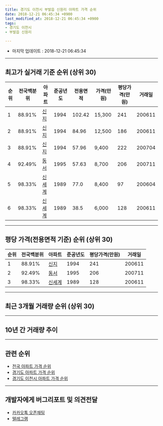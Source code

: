 ```yaml
---
title: 경기도 이천시 부발읍 신원리 아파트 가격 순위
date: 2018-12-21 06:45:34 +0900
last_modified_at: 2018-12-21 06:45:34 +0900
tags:
- 경기도 이천시
- 부발읍 신원리

---
```


* 마지막 업데이트 : 2018-12-21 06:45:34

---

## 최고가 실거래 기준 순위 (상위 30)


|순위|전국백분위|아파트|준공년도|전용면적|가격(만원)|평당가격(만원)|거래일|
|---|---|---|---|---|---|---|---|
|1|88.91%|[신지](https://search.naver.com/search.naver?query=%EA%B2%BD%EA%B8%B0%EB%8F%84+%EC%9D%B4%EC%B2%9C%EC%8B%9C+%EB%B6%80%EB%B0%9C%EC%9D%8D+%EC%8B%A0%EC%9B%90%EB%A6%AC+%EC%8B%A0%EC%A7%80)|1994|102.42|15,300|241|200611|
|2|88.91%|[신지](https://search.naver.com/search.naver?query=%EA%B2%BD%EA%B8%B0%EB%8F%84+%EC%9D%B4%EC%B2%9C%EC%8B%9C+%EB%B6%80%EB%B0%9C%EC%9D%8D+%EC%8B%A0%EC%9B%90%EB%A6%AC+%EC%8B%A0%EC%A7%80)|1994|84.96|12,500|186|200611|
|3|88.91%|[신지](https://search.naver.com/search.naver?query=%EA%B2%BD%EA%B8%B0%EB%8F%84+%EC%9D%B4%EC%B2%9C%EC%8B%9C+%EB%B6%80%EB%B0%9C%EC%9D%8D+%EC%8B%A0%EC%9B%90%EB%A6%AC+%EC%8B%A0%EC%A7%80)|1994|57.96|9,400|222|200704|
|4|92.49%|[동서](https://search.naver.com/search.naver?query=%EA%B2%BD%EA%B8%B0%EB%8F%84+%EC%9D%B4%EC%B2%9C%EC%8B%9C+%EB%B6%80%EB%B0%9C%EC%9D%8D+%EC%8B%A0%EC%9B%90%EB%A6%AC+%EB%8F%99%EC%84%9C)|1995|57.63|8,700|206|200711|
|5|98.33%|[신세계](https://search.naver.com/search.naver?query=%EA%B2%BD%EA%B8%B0%EB%8F%84+%EC%9D%B4%EC%B2%9C%EC%8B%9C+%EB%B6%80%EB%B0%9C%EC%9D%8D+%EC%8B%A0%EC%9B%90%EB%A6%AC+%EC%8B%A0%EC%84%B8%EA%B3%84)|1989|77.0|8,400|97|200604|
|6|98.33%|[신세계](https://search.naver.com/search.naver?query=%EA%B2%BD%EA%B8%B0%EB%8F%84+%EC%9D%B4%EC%B2%9C%EC%8B%9C+%EB%B6%80%EB%B0%9C%EC%9D%8D+%EC%8B%A0%EC%9B%90%EB%A6%AC+%EC%8B%A0%EC%84%B8%EA%B3%84)|1989|38.5|6,000|128|200611|


---

## 평당 가격(전용면적 기준) 순위 (상위 30)


|순위|전국백분위|아파트|준공년도|평당가격(만원)|거래일|
|---|---|---|---|---|---|
|1|88.91%|[신지](https://search.naver.com/search.naver?query=%EA%B2%BD%EA%B8%B0%EB%8F%84+%EC%9D%B4%EC%B2%9C%EC%8B%9C+%EB%B6%80%EB%B0%9C%EC%9D%8D+%EC%8B%A0%EC%9B%90%EB%A6%AC+%EC%8B%A0%EC%A7%80)|1994|241|200611|
|2|92.49%|[동서](https://search.naver.com/search.naver?query=%EA%B2%BD%EA%B8%B0%EB%8F%84+%EC%9D%B4%EC%B2%9C%EC%8B%9C+%EB%B6%80%EB%B0%9C%EC%9D%8D+%EC%8B%A0%EC%9B%90%EB%A6%AC+%EB%8F%99%EC%84%9C)|1995|206|200711|
|3|98.33%|[신세계](https://search.naver.com/search.naver?query=%EA%B2%BD%EA%B8%B0%EB%8F%84+%EC%9D%B4%EC%B2%9C%EC%8B%9C+%EB%B6%80%EB%B0%9C%EC%9D%8D+%EC%8B%A0%EC%9B%90%EB%A6%AC+%EC%8B%A0%EC%84%B8%EA%B3%84)|1989|128|200611|


---

## 최근 3개월 거래량 순위 (상위 30)


<div style="width:100%;">
    <canvas id="deal_count_ranking" height="250"></canvas>
</div>


<script>
new Chart(document.getElementById("deal_count_ranking"), {
    type: 'horizontalBar',
    data: {
        labels: ['신세계'],
        datasets: [{
            label: '실거래 수',
            data: [1],
            borderColor: "rgba(255, 0, 128, 1)",
            backgroundColor: "rgba(255, 0, 128, 0.5)",
            fill: false,
        }]
    },
    options: {
        responsive: true,
        title: {
            display: true,
            text: '최근 3개월 거래량 순위'
        },
        tooltips: {
            mode: 'index',
            intersect: false,
            callbacks: {
                title: function(tooltipItems, data) {
                    return "실거래 수:";
                },
                label: function(tooltipItem, data) {
                    return data.labels[tooltipItem.index] + ": " + tooltipItem.xLabel;
                }
            }
        },
        hover: {
            mode: 'nearest',
            intersect: true
        },
        scales: {
            xAxes: [{
                display: true,
                scaleLabel: {
                    display: true,
                    labelString: '실거래 수'
                },
                ticks: {
                    suggestedMin: 0,
                }
            }],
            yAxes: [{
                display: true,
                ticks: {
                    autoSkip: false,
                    callback: function(value, index, values) {
                        if (value.length > 15)
                            return value.substr(0, 13) + "...";
                        else
                            return value;
                    }
                },
                scaleLabel: {
                    display: false,
                }
            }]
        }
    }
});

</script>


---

## 10년 간 거래량 추이


<div style="width:100%;">
    <canvas id="deal_progress" height="250"></canvas>
</div>

<script>
new Chart(document.getElementById("deal_progress"), {
    type: 'line',
    data: {
        labels: ['200812','200901','200902','200903','200904','200905','200906','200907','200908','200909','200910','200911','200912','201001','201002','201003','201004','201005','201006','201007','201008','201009','201010','201011','201012','201101','201102','201103','201104','201105','201106','201107','201108','201109','201110','201111','201112','201201','201202','201203','201204','201205','201206','201207','201208','201209','201210','201211','201212','201301','201302','201303','201304','201305','201306','201307','201308','201309','201310','201311','201312','201401','201402','201403','201404','201405','201406','201407','201408','201409','201410','201411','201412','201501','201502','201503','201504','201505','201506','201507','201508','201509','201510','201511','201512','201601','201602','201603','201604','201605','201606','201607','201608','201609','201610','201611','201612','201701','201702','201703','201704','201705','201706','201707','201708','201709','201710','201711','201712','201801','201802','201803','201804','201805','201806','201807','201808','201809','201810','201811','201812'],
        datasets: [{
            label: '실거래 수',
            pointRadius: 1,
            data: [0, 0, 2, 2, 2, 1, 2, 1, 4, 0, 0, 1, 1, 2, 0, 1, 0, 0, 0, 1, 1, 1, 0, 1, 1, 1, 1, 2, 3, 1, 1, 2, 1, 1, 0, 0, 0, 0, 0, 3, 2, 1, 0, 3, 1, 0, 0, 2, 0, 0, 0, 0, 0, 1, 2, 0, 0, 0, 0, 2, 1, 1, 0, 0, 0, 4, 0, 0, 1, 2, 0, 2, 0, 3, 3, 2, 1, 1, 1, 2, 1, 1, 1, 0, 0, 0, 1, 2, 1, 4, 3, 2, 1, 1, 1, 0, 0, 0, 0, 0, 0, 1, 2, 1, 1, 0, 0, 1, 0, 1, 2, 2, 2, 0, 1, 2, 0, 0, 0, 1, 0],
            borderColor: "rgba(255, 201, 14, 1)",
            backgroundColor: "rgba(255, 201, 14, 0.5)",
            fill: true,
        }]
    },
    options: {
        responsive: true,
        title: {
            display: true,
            text: '10년간 거래량 추이'
        },
        tooltips: {
            mode: 'index',
            intersect: false,
        },
        hover: {
            mode: 'nearest',
            intersect: true
        },
        scales: {
            xAxes: [{
                display: true,
                scaleLabel: {
                    display: true,
                    labelString: '년/월'
                }
            }],
            yAxes: [{
                display: true,
                ticks: {
                    suggestedMin: 0,
                },
                scaleLabel: {
                    display: true,
                    labelString: '실거래 수'
                }
            }]
        }
    }
});

</script>


---

## 관련 순위

- [전국 아파트 가격 순위](https://inasie.github.io/apt-ranking/전국)
- [경기도 아파트 가격 순위](https://inasie.github.io/apt-ranking/경기도)
- [경기도 이천시 아파트 가격 순위](https://inasie.github.io/apt-ranking/경기도-이천시)


---

## 개발자에게 버그리포트 및 의견전달

- [카카오톡 오픈채팅](https://open.kakao.com/o/gLJUAP4)
- [텔레그램](https://t.me/inasie)

